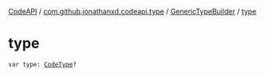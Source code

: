 [CodeAPI](../../index.md) / [com.github.jonathanxd.codeapi.type](../index.md) / [GenericTypeBuilder](index.md) / [type](.)

# type

`var type: `[`CodeType`](../-code-type/index.md)`?`